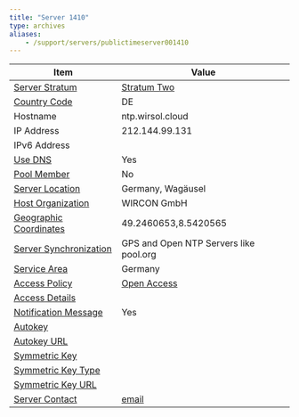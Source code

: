 ```yaml
---
title: "Server 1410"
type: archives
aliases:
    - /support/servers/publictimeserver001410
---
```


| Item | Value |
| ----- | ----- |
| [Server Stratum](/support/servers/serverstratum) | [Stratum Two](/support/servers/stratumtwotimeservers) |
| [Country Code](/support/servers/countrycode) | DE |
| Hostname |  ntp.wirsol.cloud |
| IP Address |  212.144.99.131  |
| IPv6 Address | |
| [Use DNS](/support/servers/usedns) | Yes |
| [Pool Member](/support/servers/poolmember) | No |
| [Server Location](/support/servers/serverlocation) |  Germany, Wagäusel |
| [Host Organization](/support/servers/hostorganization) |  WIRCON GmbH |
| [ Geographic Coordinates](/support/servers/geographiccoordinates) |  49.2460653,8.5420565 |
| [Server Synchronization](/support/servers/serversynchronization) |  GPS and Open NTP Servers like pool.org  |
| [Service Area](/support/servers/servicearea) | Germany |
| [Access Policy](/support/servers/accesspolicy) | [Open Access](/support/servers/openaccess) |
| [Access Details](/support/servers/accessdetails) |  |
| [Notification Message](/support/servers/notificationmessage) | Yes |
| [Autokey](/support/servers/autokey) | |
| [Autokey URL](/support/servers/autokeyurl) | |
| [Symmetric Key](/support/servers/symmetrickey) | |
| [Symmetric Key Type](/support/servers/symmetrickeytype) | |
| [Symmetric Key URL](/support/servers/symmetrickeyurl) | |
| [Server Contact](/support/servers/servercontact) | [email](mailto:it@wirsol.com) |